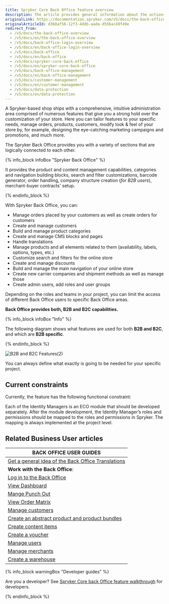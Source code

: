 ```yaml
---
title: Spryker Core Back Office feature overview
description: The article provides general information about the actions you can perform in Spryker Back Office.
originalLink: https://documentation.spryker.com/v5/docs/the-back-office-overview
originalArticleId: d368af56-12f3-4ddb-aada-d556ac49f49e
redirect_from:
  - /v5/docs/the-back-office-overview
  - /v5/docs/en/the-back-office-overview
  - /v5/docs/back-office-login-overview
  - /v5/docs/en/back-office-login-overview
  - /v5/docs/back-office
  - /v5/docs/en/back-office
  - /v5/docs/spryker-core-back-office
  - /v5/docs/en/spryker-core-back-office
  - /v5/docs/back-office-management
  - /v5/docs/en/back-office-management
  - /v5/docs/customer-management
  - /v5/docs/en/customer-management
  - /v5/docs/data-protection
  - /v5/docs/en/data-protection
---
```


A Spryker-based shop ships with a comprehensive, intuitive administration area comprised of numerous features that give you a strong hold over the customization of your store. Here you can tailor features to your specific needs, manage orders, products, customers, modify look & feel of your store by, for example, designing the eye-catching marketing campaigns and promotions, and much more.

The Spryker Back Office provides you with a variety of sections that are logically connected to each other.

{% info_block infoBox "Spryker Back Office" %}

It provides the product and content management capabilities, categories and navigation building blocks, search and filter customizations, barcode generator, order handling, company structure creation (_for B2B users_), merchant-buyer contracts' setup.

{% endinfo_block %}

With Spryker Back Office, you can:
* Manage orders placed by your customers as well as create orders for customers
* Create and manage customers
* Build and manage product categories
* Create and manage CMS blocks and pages
* Handle translations
* Manage products and all elements related to them (availability, labels, options, types, etc.)
* Customize search and filters for the online store
* Create and manage discounts
* Build and manage the main navigation of your online store
* Create new carrier companies and shipment methods as well as manage those
* Create admin users, add roles and user groups

Depending on the roles and teams in your project, you can limit the access of different Back Office users to specific Back Office areas.

**Back Office provides both, B2B and B2C capabilities.**

{% info_block infoBox "Info" %}

The following diagram shows what features are used for both **B2B and B2C**, and which are **B2B specific**.

{% endinfo_block %}

![B2B and B2C Features\(2\)](https://cdn.document360.io/9fafa0d5-d76f-40c5-8b02-ab9515d3e879/Images/Documentation/B2B%20and%20B2C%20Features%282%29.png)

You can always define what exactly is going to be needed for your specific project.


## Current constraints

Currently, the feature has the following functional constraint:

Each of the Identity Managers is an ECO module that should be developed separately. After the module development, the Identity Manager’s roles and permissions should be mapped to the roles and permissions in Spryker. The mapping is always implemented at the project level.


## Related Business User articles

|BACK OFFICE USER GUIDES|
|---|
| [Get a general idea of the Back Office Translations](/docs/scos/user/features/{{page.version}}/spryker-core-back-office/spryker-core-back-office-feature-overview/back-office-translations-overview.html) |
| **Work with the Back Office**: |
| [Log in to the Back Office](/docs/scos/user/back-office-user-guides/{{page.version}}/logging-in-to-the-back-office.html) |
| [View Dashboard](/docs/scos/user/back-office-user-guides/{{page.version}}/dashboard/viewing-dashboard.html) |
| [Mange Punch Out](/docs/scos/user/back-office-user-guides/{{page.version}}/punch-out/managing-punch-out-connections.html) |
| [View Order Matrix](/docs/scos/user/back-office-user-guides/{{page.version}}/sales/order-matrix/viewing-the-order-matrix.html) |
| [Manage customers](/docs/scos/user/back-office-user-guides/{{page.version}}/customer/customer-customer-access-customer-groups/managing-customers.html) |
| [Create an abstract product and product bundles](/docs/scos/user/back-office-user-guides/{{page.version}}/catalog/products/abstract-products/creating-abstract-products-and-product-bundles.html) |
| [Create content items](/docs/scos/user/back-office-user-guides/{{page.version}}/content/content-items/creating-content-items.html) |
| [Create a voucher](/docs/scos/user/back-office-user-guides/{{page.version}}/merchandising/discount/creating-a-voucher.html) |
| [Manage users](/docs/scos/user/back-office-user-guides/{{page.version}}/users/roles-groups-and-users/managing-users.html) |
| [Manage merchants](/docs/scos/user/back-office-user-guides/{{page.version}}/marketplace/merchants-and-merchant-relations/managing-merchants.html) |
| [Create a warehouse](/docs/scos/user/back-office-user-guides/{{page.version}}/administration/warehouses/creating-warehouses.html) |

{% info_block warningBox "Developer guides" %}

Are you a developer? See [Spryker Core back Office feature walkthrough](/docs/scos/dev/feature-walkthroughs/{{page.version}}/spryker-core-back-office-feature-walkthrough/spryker-core-back-office-feature-walkthrough.html) for developers.

{% endinfo_block %}

